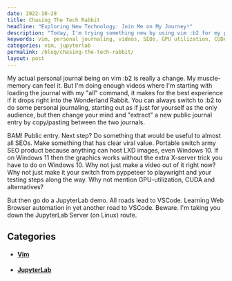 ```yaml
---
date: 2022-10-28
title: Chasing The Tech Rabbit
headline: "Exploring New Technology: Join Me on My Journey!"
description: "Today, I'm trying something new by using vim :b2 for my personal journaling and creating videos to show the best experiences. I'm also creating something that would be useful to SEOs, exploring GPU utilization, CUDA and alternatives, and doing a JupyterLab demo. Join me on my journey and learn more about these topics!"
keywords: vim, personal journaling, videos, SEOs, GPU utilization, CUDA, alternatives, JupyterLab, JupyterLab Server, portable switch army SEO product
categories: vim, jupyterlab
permalink: /blog/chasing-the-tech-rabbit/
layout: post
---
```



My actual personal journal being on vim :b2 is really a change. My
muscle-memory can feel it. But I'm doing enough videos where I'm starting with
loading the journal with my "all" command, it makes for the best experience if
it drops right into the Wonderland Rabbit. You can always switch to :b2 to do
some personal journaling, starting out as if just for yourself as the only
audience, but then change your mind and "extract" a new public journal entry by
copy/pasting between the two journals.

BAM! Public entry. Next step? Do something that would be useful to almost all
SEOs. Make something that has clear viral value. Portable switch army SEO
product because anything can host LXD images, even Windows 10. If on Windows 11
then the graphics works without the extra X-server trick you have to do on
Windows 10. Why not just make a video out of it right now? Why not just make it
your switch from pyppeteer to playwright and your testing steps along the way.
Why not mention GPU-utilization, CUDA and alternatives?

But then go do a JupyterLab demo. All roads lead to VSCode. Learning Web
Browser automation in yet another road to VSCode. Beware. I'm taking you down
the JupyterLab Server (on Linux) route.



## Categories

<ul>
<li><h4><a href='/vim/'>Vim</a></h4></li>
<li><h4><a href='/jupyterlab/'>JupyterLab</a></h4></li></ul>